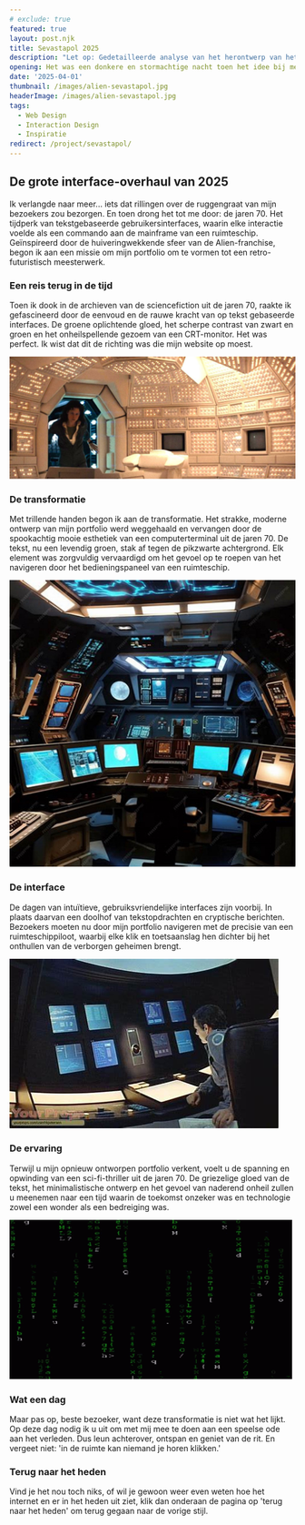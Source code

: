 ```yaml
---
# exclude: true
featured: true
layout: post.njk
title: Sevastapol 2025
description: "Let op: Gedetailleerde analyse van het herontwerp van het portfolio wordt gestart. Gebruikmakend van retro 70's tekstgebaseerde gebruikersinterface geïnspireerd door de Alien-franchise. Ga voorzichtig te werk..."
opening: Het was een donkere en stormachtige nacht toen het idee bij me opkwam. Het moderne web, met zijn strakke lijnen en levendige kleuren, was verouderd. Ik verlangde naar iets meer...
date: '2025-04-01'
thumbnail: /images/alien-sevastapol.jpg
headerImage: /images/alien-sevastapol.jpg
tags:
  - Web Design
  - Interaction Design
  - Inspiratie
redirect: /project/sevastapol/
---
```


## De grote interface-overhaul van 2025

Ik verlangde naar  meer... iets dat rillingen over de ruggengraat van mijn bezoekers zou bezorgen. En toen drong het tot me door: de jaren 70. Het tijdperk van tekstgebaseerde gebruikersinterfaces, waarin elke interactie voelde als een commando aan de mainframe van een ruimteschip. Geïnspireerd door de huiveringwekkende sfeer van de Alien-franchise, begon ik aan een missie om mijn portfolio om te vormen tot een retro-futuristisch meesterwerk.

### Een reis terug in de tijd

Toen ik dook in de archieven van de sciencefiction uit de jaren 70, raakte ik gefascineerd door de eenvoud en de rauwe kracht van op tekst gebaseerde interfaces. De groene oplichtende gloed, het scherpe contrast van zwart en groen en het onheilspellende gezoem van een CRT-monitor. Het was perfect. Ik wist dat dit de richting was die mijn website op moest.

![De mainframe 'Mother' uit de Alien-film](/images/alien-sevastapol.jpg)

### De transformatie

Met trillende handen begon ik aan de transformatie. Het strakke, moderne ontwerp van mijn portfolio werd weggehaald en vervangen door de spookachtig mooie esthetiek van een computerterminal uit de jaren 70. De tekst, nu een levendig groen, stak af tegen de pikzwarte achtergrond. Elk element was zorgvuldig vervaardigd om het gevoel op te roepen van het navigeren door het bedieningspaneel van een ruimteschip.

![Bedieningspanelen in de Death Star uit Star Wars](/images/death-star-control-room.jpg)

### De interface

De dagen van intuïtieve, gebruiksvriendelijke interfaces zijn voorbij. In plaats daarvan een doolhof van tekstopdrachten en cryptische berichten. Bezoekers moeten nu door mijn portfolio navigeren met de precisie van een ruimteschippiloot, waarbij elke klik en toetsaanslag hen dichter bij het onthullen van de verborgen geheimen brengt.

![HAL 9000 Interface uit 2001: A Space Odyssey](/images/hal-9000.jpg)

### De ervaring

Terwijl u mijn opnieuw ontworpen portfolio verkent, voelt u de spanning en opwinding van een sci-fi-thriller uit de jaren 70. De griezelige gloed van de tekst, het minimalistische ontwerp en het gevoel van naderend onheil zullen u meenemen naar een tijd waarin de toekomst onzeker was en technologie zowel een wonder als een bedreiging was.

![Groene vallende code uit The Matrix](/images/matrix-code.gif)

### Wat een dag

Maar pas op, beste bezoeker, want deze transformatie is niet wat het lijkt. Op deze dag nodig ik u uit om met mij mee te doen aan een speelse ode aan het verleden. Dus leun achterover, ontspan en geniet van de rit. En vergeet niet: 'in de ruimte kan niemand je horen klikken.'

### Terug naar het heden

Vind je het nou toch niks, of wil je gewoon weer even weten hoe het internet en er in het heden uit ziet, klik dan onderaan de pagina op 'terug naar het heden' om terug gegaan naar de vorige stijl.


<audio id="crt-sound" src="/images/crt-sound.mp3" loop></audio>

<script>
    // Automatically set preferred stylesheet to /css/sevastapol-2025.css
    const preferredStylesheet = '/css/sevastapol-2025.css';
    localStorage.setItem('preferredStylesheet', preferredStylesheet);
    const stylesheet = document.getElementById('main-stylesheet');
    const crtSound = document.getElementById('crt-sound');

    document.addEventListener('DOMContentLoaded', () => {
    const audioElement = document.getElementById('crt-sound');
      if (audioElement) {
          audioElement.volume = 0.25;
        }
    });

    function playCrtSound() {
        if (crtSound) {
            crtSound.play().catch(error => {
                console.error('Error playing CRT sound:', error);
            });
        } else {
            console.log('CRT sound element not found');
        }
    }

    function stopCrtSound() {
        if (crtSound) {
            crtSound.pause();
            crtSound.currentTime = 0;
        }
    }

    function checkAndPlayCrtSound() {
        if (localStorage.getItem('preferredStylesheet') === '/css/sevastapol-2025.css') {
            playCrtSound();
        } else {
            stopCrtSound();
        }
    }

    if (stylesheet) {
        console.log(`Automatically setting preferred stylesheet: ${preferredStylesheet}`);
        stylesheet.setAttribute('href', preferredStylesheet);
        checkAndPlayCrtSound();
    } else {
        console.log('Stylesheet not found');
    }

    // Monitor stylesheet changes
    const observer = new MutationObserver(() => {
        checkAndPlayCrtSound();
    });

    observer.observe(stylesheet, { attributes: true, attributeFilter: ['href'] });

</script>